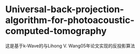 # Universal-back-projection-algorithm-for-photoacoustic-computed-tomography
这是基于k-Wave的与Lihong V. Wang05年论文实现的反投影算法
